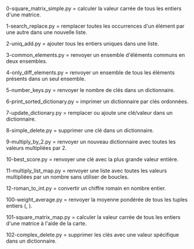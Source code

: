 0-square_matrix_simple.py = calculer la valeur carrée de tous les entiers d'une matrice.

1-search_replace.py = remplacer toutes les occurrences d'un élément par une autre dans une nouvelle liste.

2-uniq_add.py = ajouter tous les entiers uniques dans une liste.

3-common_elements.py = renvoyer un ensemble d'éléments communs en deux ensembles.

4-only_diff_elements.py = renvoyer un ensemble de tous les éléments présents dans un seul ensemble.

5-number_keys.py = renvoyer le nombre de clés dans un dictionnaire.

6-print_sorted_dictionary.py = imprimer un dictionnaire par clés ordonnées.

7-update_dictionary.py = remplacer ou ajoute une clé/valeur dans un dictionnaire.

8-simple_delete.py = supprimer une clé dans un dictionnaire.

9-multiply_by_2.py = renvoyer un nouveau dictionnaire avec toutes les valeurs multipliées par 2.

10-best_score.py = renvoyer une clé avec la plus grande valeur entière.

11-multiply_list_map.py = renvoyer une liste avec toutes les valeurs multipliées par un nombre sans utiliser de boucles.

12-roman_to_int.py = convertir un chiffre romain en nombre entier.

100-weight_average.py = renvoyer la moyenne pondérée de tous les tuples entiers (<score>, <weight>).

101-square_matrix_map.py = calculer la valeur carrée de tous les entiers d'une matrice à l'aide de la carte.

102-complex_delete.py = supprimer les clés avec une valeur spécifique dans un dictionnaire.
